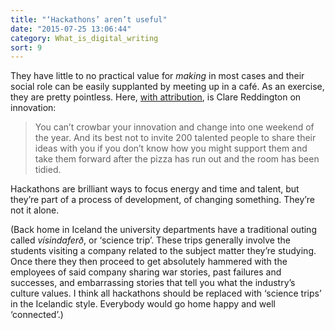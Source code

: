 ```yaml
---
title: "‘Hackathons’ aren’t useful"
date: "2015-07-25 13:06:44"
category: What_is_digital_writing
sort: 9
---
```


They have little to no practical value for *making* in most cases and
their social role can be easily supplanted by meeting up in a café. As
an exercise, they are pretty pointless. Here, <a href="http://www.watershed.co.uk/ished/news/getting-comfortable-with-change/">with attribution</a>, is Clare
Reddington on innovation:

> You can’t crowbar your innovation and change into one weekend of the
> year. And its best not to invite 200 talented people to share their
> ideas with you if you don’t know how you might support them and take
> them forward after the pizza has run out and the room has been
> tidied.

Hackathons are brilliant ways to focus energy and time and talent, but
they’re part of a process of development, of changing something. They’re
not it alone.

(Back home in Iceland the university departments have a traditional
outing called *vísindaferð*, or ‘science trip’. These trips generally
involve the students visiting a company related to the subject matter
they’re studying. Once there they then proceed to get absolutely
hammered with the employees of said company sharing war stories, past
failures and successes, and embarrassing stories that tell you what the
industry’s culture values. I think all hackathons should be replaced
with ‘science trips’ in the Icelandic style. Everybody would go home
happy and well ‘connected’.)
